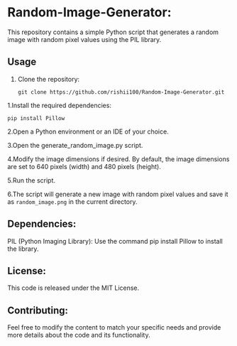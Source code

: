# Random-Image-Generator:

This repository contains a simple Python script that generates a random image with random pixel values using the PIL library.

## Usage

1. Clone the repository:

   ```
   git clone https://github.com/rishii100/Random-Image-Generator.git
   ```
1.Install the required dependencies:
   ```
   pip install Pillow
   ```
2.Open a Python environment or an IDE of your choice.

3.Open the generate_random_image.py script.

4.Modify the image dimensions if desired. By default, the image dimensions are set to 640 pixels (width) and 480 pixels (height).

5.Run the script.

6.The script will generate a new image with random pixel values and save it as ` random_image.png ` in the current directory.

## Dependencies:

PIL (Python Imaging Library): Use the command pip install Pillow to install the library.

## License:

This code is released under the MIT License.

## Contributing:

Feel free to modify the content to match your specific needs and provide more details about the code and its functionality.




